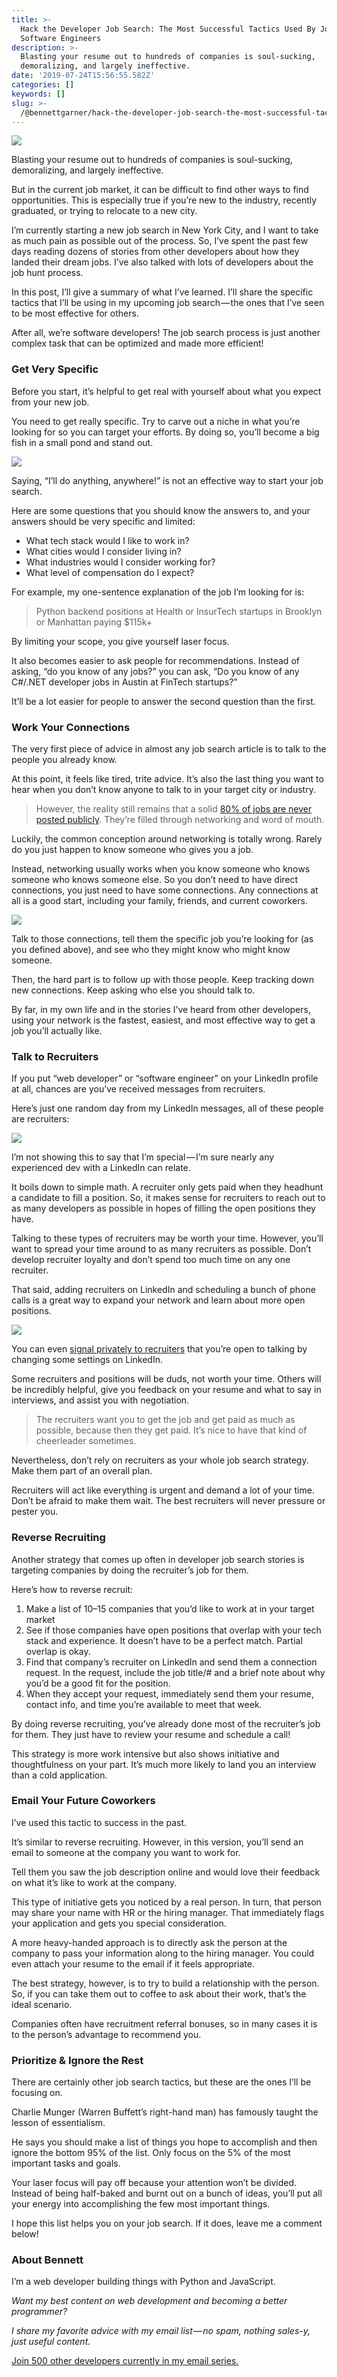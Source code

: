 ```yaml
---
title: >-
  Hack the Developer Job Search: The Most Successful Tactics Used By Job Seeking
  Software Engineers
description: >-
  Blasting your resume out to hundreds of companies is soul-sucking,
  demoralizing, and largely ineffective.
date: '2019-07-24T15:56:55.582Z'
categories: []
keywords: []
slug: >-
  /@bennettgarner/hack-the-developer-job-search-the-most-successful-tactics-used-by-job-seeking-software-engineers-e63ce2b29535
---
```


![](/Users/bennettgarner/Repos/medium-export-4b46aa4e91f20dbf349cd1ed9133a2978c8dcbbd9f7d7b84cef20f84ed36ffda/posts/md_1643327843943/img/1__8AyYm4nKrRGUz3pyjEoYDg.png)

Blasting your resume out to hundreds of companies is soul-sucking, demoralizing, and largely ineffective.

But in the current job market, it can be difficult to find other ways to find opportunities. This is especially true if you’re new to the industry, recently graduated, or trying to relocate to a new city.

I’m currently starting a new job search in New York City, and I want to take as much pain as possible out of the process. So, I’ve spent the past few days reading dozens of stories from other developers about how they landed their dream jobs. I’ve also talked with lots of developers about the job hunt process.

In this post, I’ll give a summary of what I’ve learned. I’ll share the specific tactics that I’ll be using in my upcoming job search — the ones that I’ve seen to be most effective for others.

After all, we’re software developers! The job search process is just another complex task that can be optimized and made more efficient!

### Get Very Specific

Before you start, it’s helpful to get real with yourself about what you expect from your new job.

You need to get really specific. Try to carve out a niche in what you’re looking for so you can target your efforts. By doing so, you’ll become a big fish in a small pond and stand out.

![](/Users/bennettgarner/Repos/medium-export-4b46aa4e91f20dbf349cd1ed9133a2978c8dcbbd9f7d7b84cef20f84ed36ffda/posts/md_1643327843943/img/1__7hCiflNDrop6XReibE__iHA.png)

Saying, “I’ll do anything, anywhere!” is not an effective way to start your job search.

Here are some questions that you should know the answers to, and your answers should be very specific and limited:

*   What tech stack would I like to work in?
*   What cities would I consider living in?
*   What industries would I consider working for?
*   What level of compensation do I expect?

For example, my one-sentence explanation of the job I’m looking for is:

> Python backend positions at Health or InsurTech startups in Brooklyn or Manhattan paying $115k+

By limiting your scope, you give yourself laser focus.

It also becomes easier to ask people for recommendations. Instead of asking, “do you know of any jobs?” you can ask, “Do you know of any C#/.NET developer jobs in Austin at FinTech startups?”

It’ll be a lot easier for people to answer the second question than the first.

### Work Your Connections

The very first piece of advice in almost any job search article is to talk to the people you already know.

At this point, it feels like tired, trite advice. It’s also the last thing you want to hear when you don’t know anyone to talk to in your target city or industry.

> However, the reality still remains that a solid [80% of jobs are never posted publicly](https://www.payscale.com/career-news/2017/04/many-jobs-found-networking). They’re filled through networking and word of mouth.

Luckily, the common conception around networking is totally wrong. Rarely do you just happen to know someone who gives you a job.

Instead, networking usually works when you know someone who knows someone who knows someone else. So you don’t need to have direct connections, you just need to have some connections. Any connections at all is a good start, including your family, friends, and current coworkers.

![](/Users/bennettgarner/Repos/medium-export-4b46aa4e91f20dbf349cd1ed9133a2978c8dcbbd9f7d7b84cef20f84ed36ffda/posts/md_1643327843943/img/1__bi__qtv__nsS8S8pSpS03jQw.jpeg)

Talk to those connections, tell them the specific job you’re looking for (as you defined above), and see who they might know who might know someone.

Then, the hard part is to follow up with those people. Keep tracking down new connections. Keep asking who else you should talk to.

By far, in my own life and in the stories I’ve heard from other developers, using your network is the fastest, easiest, and most effective way to get a job you’ll actually like.

### Talk to Recruiters

If you put “web developer” or “software engineer” on your LinkedIn profile at all, chances are you’ve received messages from recruiters.

Here’s just one random day from my LinkedIn messages, all of these people are recruiters:

![](/Users/bennettgarner/Repos/medium-export-4b46aa4e91f20dbf349cd1ed9133a2978c8dcbbd9f7d7b84cef20f84ed36ffda/posts/md_1643327843943/img/1__e__jYadBJFWPsgNEcCLWolQ.png)

I’m not showing this to say that I’m special — I’m sure nearly any experienced dev with a LinkedIn can relate.

It boils down to simple math. A recruiter only gets paid when they headhunt a candidate to fill a position. So, it makes sense for recruiters to reach out to as many developers as possible in hopes of filling the open positions they have.

Talking to these types of recruiters may be worth your time. However, you’ll want to spread your time around to as many recruiters as possible. Don’t develop recruiter loyalty and don’t spend too much time on any one recruiter.

That said, adding recruiters on LinkedIn and scheduling a bunch of phone calls is a great way to expand your network and learn about more open positions.

![](/Users/bennettgarner/Repos/medium-export-4b46aa4e91f20dbf349cd1ed9133a2978c8dcbbd9f7d7b84cef20f84ed36ffda/posts/md_1643327843943/img/1__f3jP__A6E47B9RROoYYqDaw.png)

You can even [signal privately to recruiters](https://blog.linkedin.com/2017/october/270/Find-Your-Next-Job-by-Quietly-Signaling-You-are-Open-to-New-Opportunities) that you’re open to talking by changing some settings on LinkedIn.

Some recruiters and positions will be duds, not worth your time. Others will be incredibly helpful, give you feedback on your resume and what to say in interviews, and assist you with negotiation.

> The recruiters want you to get the job and get paid as much as possible, because then they get paid. It’s nice to have that kind of cheerleader sometimes.

Nevertheless, don’t rely on recruiters as your whole job search strategy. Make them part of an overall plan.

Recruiters will act like everything is urgent and demand a lot of your time. Don’t be afraid to make them wait. The best recruiters will never pressure or pester you.

### Reverse Recruiting

Another strategy that comes up often in developer job search stories is targeting companies by doing the recruiter’s job for them.

Here’s how to reverse recruit:

1.  Make a list of 10–15 companies that you’d like to work at in your target market
2.  See if those companies have open positions that overlap with your tech stack and experience. It doesn’t have to be a perfect match. Partial overlap is okay.
3.  Find that company’s recruiter on LinkedIn and send them a connection request. In the request, include the job title/# and a brief note about why you’d be a good fit for the position.
4.  When they accept your request, immediately send them your resume, contact info, and time you’re available to meet that week.

By doing reverse recruiting, you’ve already done most of the recruiter’s job for them. They just have to review your resume and schedule a call!

This strategy is more work intensive but also shows initiative and thoughtfulness on your part. It’s much more likely to land you an interview than a cold application.

### Email Your Future Coworkers

I’ve used this tactic to success in the past.

It’s similar to reverse recruiting. However, in this version, you’ll send an email to someone at the company you want to work for.

Tell them you saw the job description online and would love their feedback on what it’s like to work at the company.

This type of initiative gets you noticed by a real person. In turn, that person may share your name with HR or the hiring manager. That immediately flags your application and gets you special consideration.

A more heavy-handed approach is to directly ask the person at the company to pass your information along to the hiring manager. You could even attach your resume to the email if it feels appropriate.

The best strategy, however, is to try to build a relationship with the person. So, if you can take them out to coffee to ask about their work, that’s the ideal scenario.

Companies often have recruitment referral bonuses, so in many cases it is to the person’s advantage to recommend you.

### Prioritize & Ignore the Rest

There are certainly other job search tactics, but these are the ones I’ll be focusing on.

Charlie Munger (Warren Buffett’s right-hand man) has famously taught the lesson of essentialism.

He says you should make a list of things you hope to accomplish and then ignore the bottom 95% of the list. Only focus on the 5% of the most important tasks and goals.

Your laser focus will pay off because your attention won’t be divided. Instead of being half-baked and burnt out on a bunch of ideas, you’ll put all your energy into accomplishing the few most important things.

I hope this list helps you on your job search. If it does, leave me a comment below!

### About Bennett

I’m a web developer building things with Python and JavaScript.

_Want my best content on web development and becoming a better programmer?_

_I share my favorite advice with my email list — no spam, nothing sales-y, just useful content._

[Join 500 other developers currently in my email series.](https://sunny-architect-5371.ck.page/0a60026a5d)